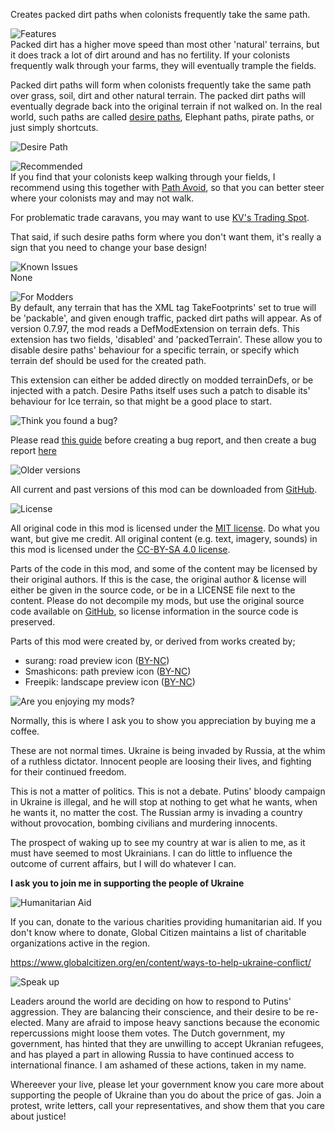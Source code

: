 Creates packed dirt paths when colonists frequently take the same path.

![Features](https://headers.karel-kroeze.nl/title/Features.png)  
Packed dirt has a higher move speed than most other 'natural' terrains, but it does track a lot of dirt around and has no fertility. If your colonists frequently walk through your farms, they will eventually trample the fields.

Packed dirt paths will form when colonists frequently take the same path over grass, soil, dirt and other natural terrain. The packed dirt paths will eventually degrade back into the original terrain if not walked on. In the real world, such paths are called [desire paths](https://en.wikipedia.org/wiki/Desire_path), Elephant paths, pirate paths, or just simply shortcuts.

![Desire Path](https://i.ibb.co/gF6Sw3t/image.png)

![Recommended](https://headers.karel-kroeze.nl/title/Recommended.png)  
If you find that your colonists keep walking through your fields, I recommend using this together with
[Path Avoid](https://steamcommunity.com/sharedfiles/filedetails/?id=1180719857), so that you can better steer where your colonists may and may not walk.

For problematic trade caravans, you may want to use [KV's Trading Spot](https://steamcommunity.com/sharedfiles/filedetails/?id=1180719658).

That said, if such desire paths form where you don't want them, it's really a sign that you need to change your base design!

![Known Issues](https://headers.karel-kroeze.nl/title/Known%20Issues.png)  
None

![For Modders](https://headers.karel-kroeze.nl/title/For%20Modders.png)  
By default, any terrain that has the XML tag TakeFootprints' set to true will be 'packable', and given enough traffic, packed dirt paths will appear. As of version 0.7.97, the mod reads a DefModExtension on terrain defs. This extension has two fields, 'disabled' and 'packedTerrain'. These allow you to disable desire paths' behaviour for a specific terrain, or specify which terrain def should be used for the created path.

This extension can either be added directly on modded terrainDefs, or be injected with a patch. Desire Paths itself uses such a patch to disable its' behaviour for Ice terrain, so that might be a good place to start.

![Think you found a bug?](https://headers.karel-kroeze.nl/title/Think%20you%20found%20a%20bug%3F.png)  

Please read [this guide](http://steamcommunity.com/sharedfiles/filedetails/?id=725234314) before creating a bug report,
and then create a bug report [here](https://github.com/fluffy-mods/DesirePaths/issues)

![Older versions](https://headers.karel-kroeze.nl/title/Older%20versions.png)  

All current and past versions of this mod can be downloaded from [GitHub](https://github.com/fluffy-mods/DesirePaths/releases).

![License](https://headers.karel-kroeze.nl/title/License.png)  

All original code in this mod is licensed under the [MIT license](https://opensource.org/licenses/MIT). Do what you want, but give me credit.
All original content (e.g. text, imagery, sounds) in this mod is licensed under the [CC-BY-SA 4.0 license](http://creativecommons.org/licenses/by-sa/4.0/).

Parts of the code in this mod, and some of the content may be licensed by their original authors. If this is the case, the original author & license will either be given in the source code, or be in a LICENSE file next to the content. Please do not decompile my mods, but use the original source code available on [GitHub](https://github.com/fluffy-mods/DesirePaths/), so license information in the source code is preserved.

Parts of this mod were created by, or derived from works created by;
- surang: road preview icon ([BY-NC](https://www.flaticon.com/authors/surang))
- Smashicons: path preview icon ([BY-NC](https://www.flaticon.com/authors/smashicons))
- Freepik: landscape preview icon ([BY-NC](https://www.freepik.com/))


![Are you enjoying my mods?](https://headers.karel-kroeze.nl/title/Are%20you%20enjoying%20my%20mods%3F.png)  

Normally, this is where I ask you to show you appreciation by buying me a coffee.

These are not normal times. Ukraine is being invaded by Russia, at the whim of a ruthless dictator. Innocent people are loosing their lives, and fighting for their continued freedom.

This is not a matter of politics. This is not a debate. Putins' bloody campaign in Ukraine is illegal, and he will stop at nothing to get what he wants, when he wants it, no matter the cost. The Russian army is invading a country without provocation, bombing civilians and murdering innocents.

The prospect of waking up to see my country at war is alien to me, as it must have seemed to most Ukrainians. I can do little to influence the outcome of current affairs, but I will do whatever I can.

**I ask you to join me in supporting the people of Ukraine**

![Humanitarian Aid](https://headers.karel-kroeze.nl/title/Humanitarian%20Aid.png)  

If you can, donate to the various charities providing humanitarian aid. If you don't know where to donate, Global Citizen maintains a list of charitable organizations active in the region.

<https://www.globalcitizen.org/en/content/ways-to-help-ukraine-conflict/>

![Speak up](https://headers.karel-kroeze.nl/title/Speak%20up.png)  

Leaders around the world are deciding on how to respond to Putins' aggression. They are balancing their conscience, and their desire to be re-elected. Many are afraid to impose heavy sanctions because the economic repercussions might loose them votes. The Dutch government, my government, has hinted that they are unwilling to accept Ukranian refugees, and has played a part in allowing Russia to have continued access to international finance. I am ashamed of these actions, taken in my name.

Whereever your live, please let your government know you care more about supporting the people of Ukraine than you do about the price of gas. Join a protest, write letters, call your representatives, and show them that you care about justice!
